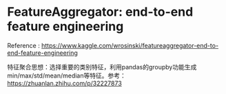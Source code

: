 # FeatureAggregator: end-to-end feature engineering

Reference : https://www.kaggle.com/wrosinski/featureaggregator-end-to-end-feature-engineering

特征聚合思想：选择重要的类别特征，利用pandas的groupby功能生成min/max/std/mean/median等特征。参考：https://zhuanlan.zhihu.com/p/32227873
